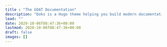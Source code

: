 ```yaml
---
title : "The GOAT Documentation"
description: "Doks is a Hugo theme helping you build modern documentation websites that are secure, fast, and SEO-ready — by default."
lead: ""
date: 2020-10-06T08:47:36+00:00
lastmod: 2020-10-06T08:47:36+00:00
draft: false
images: []
---
```

